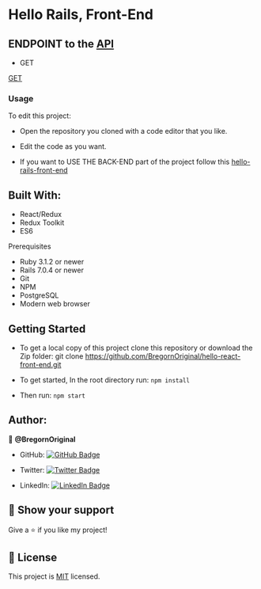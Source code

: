 # Hello Rails, Front-End

## ENDPOINT to the [API](https://github.com/BregornOriginal/hello-rails-back-end)

 - GET 
 
 [GET](https://floating-shore-32778.herokuapp.com/api/messages)
 
 ### Usage

To edit this project:

- Open the repository you cloned with a code editor that you like.

- Edit the code as you want.

- If you want to USE THE BACK-END part of the project follow this [hello-rails-front-end](https://github.com/BregornOriginal/hello-rails-back-end)

## Built With:

- React/Redux
- Redux Toolkit
- ES6

Prerequisites

- Ruby 3.1.2 or newer
- Rails 7.0.4 or newer
- Git
- NPM
- PostgreSQL
- Modern web browser

## Getting Started
- To get a local copy of this project clone this repository or download the Zip folder:
git clone https://github.com/BregornOriginal/hello-react-front-end.git

- To get started, In the root directory run:
`npm install`

- Then run:
`npm start`

## Author:

👤 **@BregornOriginal**

- GitHub: [![GitHub Badge](https://img.shields.io/badge/-BregornOriginal-white?logo=GitHub&logoColor=181717&style=plastic)](https://github.com/BregornOriginal)

- Twitter: [![Twitter Badge](https://img.shields.io/badge/-Bregorn-white?logo=Twitter&logoColor=1DA1F2&style=plastic)](https://twitter.com/Bregorn)

- LinkedIn: [![LinkedIn Badge](https://img.shields.io/badge/-JulioGagliardi-white?logo=LinkedIn&logoColor=1DA1F2&style=plastic)](https://www.linkedin.com/in/julio-gagliardi/)

## :star2: Show your support

Give a :star: if you like my project!

## :pencil: License

This project is [MIT](https://github.com/BregornOriginal/hello-rails-front-end/blob/main/LICENSE) licensed.
